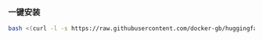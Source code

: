 ### 一键安装

```bash
bash <(curl -l -s https://raw.githubusercontent.com/docker-gb/huggingface.co/refs/heads/main/test.sh)
```
